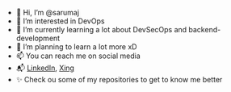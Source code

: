- 👋 Hi, I’m @sarumaj
- 👀 I’m interested in DevOps
- 🌱 I’m currently learning a lot about DevSecOps and backend-development
- 💞️ I’m planning to learn a lot more xD
- 📫 You can reach me on social media
- 📬 [LinkedIn](https://www.linkedin.com/in/dawid-ciepiela), [Xing](https://www.xing.com/profile/DawidDamian_Ciepiela)
- ✨ Check ou some of my repositories to get to know me better

<!---
sarumaj/sarumaj is a ✨ special ✨ repository because its `README.md` (this file) appears on your GitHub profile.
You can click the Preview link to take a look at your changes.
--->
